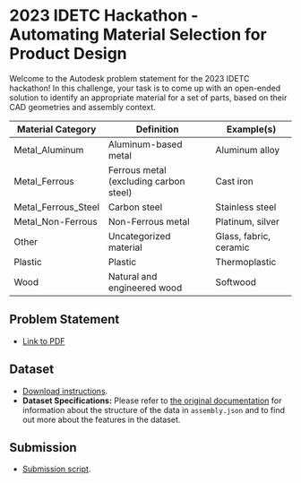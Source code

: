 # 2023 IDETC Hackathon - Automating Material Selection for Product Design   
Welcome to the Autodesk problem statement for the 2023 IDETC hackathon!
In this challenge, your task is to come up with an open-ended solution to identify an appropriate material for a set of parts, based on their CAD geometries and assembly context. 

| **Material   Category** 	| **Definition**                           	| **Example(s)**         	|
|-------------------------	|------------------------------------------	|------------------------	|
| Metal_Aluminum          	| Aluminum-based metal                     	| Aluminum alloy         	|
| Metal_Ferrous           	| Ferrous metal (excluding carbon   steel) 	| Cast iron              	|
| Metal_Ferrous_Steel     	| Carbon steel                             	| Stainless steel        	|
| Metal_Non-Ferrous       	| Non-Ferrous metal                        	| Platinum, silver       	|
| Other                   	| Uncategorized material                   	| Glass, fabric, ceramic 	|
| Plastic                 	| Plastic                                  	| Thermoplastic          	|
| Wood                    	| Natural and engineered wood              	| Softwood               	|

## Problem Statement
- [Link to PDF]()


## Dataset
- [Download instructions]().
- **Dataset Specifications:** Please refer to [the original documentation](https://github.com/AutodeskAILab/Fusion360GalleryDataset/blob/master/docs/assembly.md) for information about the structure of the data in `assembly.json` and to find out more about the features in the dataset.


## Submission
- [Submission script]().

